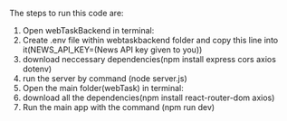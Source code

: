 The steps to run this code are:
1. Open webTaskBackend in terminal:
2. Create .env file within webtaskbackend folder and copy this line into it(NEWS_API_KEY=(News API key given to you))
3. download neccessary dependencies(npm install express cors axios dotenv)
4. run the server by command (node server.js)
5. Open the main folder(webTask) in terminal:
6. download all the dependencies(npm install react-router-dom axios)
7. Run the main app with the command (npm run dev)
